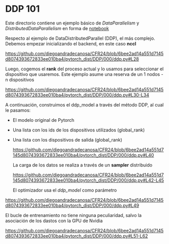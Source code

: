 # DDP 101

Este directorio contiene un ejemplo básico de *DataParallelism* y *DistributedDataParallelism* en forma de [notebook](./pytorchDP101.ipynb)

Respecto al ejemplo de DataDistributedParallel (DDP), el más complejo. Debemos empezar inicializando el backend, en este caso **nccl**

https://github.com/diegoandradecanosa/CFR24/blob/6bee2ad14a551d7145d8074393672833ee010ba4/pytorch_dist/DDP/000/ddp.py#L28

Luego, cogemos el **rank** del proceso actual y lo usamos para seleccionar el dispositivo que usaremos. Este ejemplo asume una reserva
de un 1 nodos - n dispositivos

https://github.com/diegoandradecanosa/CFR24/blob/6bee2ad14a551d7145d8074393672833ee010ba4/pytorch_dist/DDP/000/ddp.py#L30-L34

A continuación, construimos el ddp_model a través del método DDP, al cual le pasamos:
- El modelo original de Pytorch
- Una lista con los ids de los dispositivos utilizados (global_rank)
- Una lista con los dispositivos de salida (global_rank)

  https://github.com/diegoandradecanosa/CFR24/blob/6bee2ad14a551d7145d8074393672833ee010ba4/pytorch_dist/DDP/000/ddp.py#L40
  
  La carga de los datos se realiza a través de un **sampler** distribuido

  https://github.com/diegoandradecanosa/CFR24/blob/6bee2ad14a551d7145d8074393672833ee010ba4/pytorch_dist/DDP/000/ddp.py#L42-L45  

  El optimizador usa el *ddp_model* como parámetro

https://github.com/diegoandradecanosa/CFR24/blob/6bee2ad14a551d7145d8074393672833ee010ba4/pytorch_dist/DDP/000/ddp.py#L49

  El bucle de entrenamiento no tiene ninguna peculiaridad, salvo la asociación de los dastos con la GPU de Nvidia

  https://github.com/diegoandradecanosa/CFR24/blob/6bee2ad14a551d7145d8074393672833ee010ba4/pytorch_dist/DDP/000/ddp.py#L51-L62

